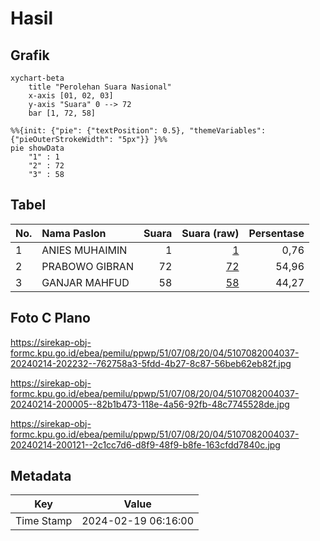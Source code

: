 # Hasil

## Grafik

```mermaid
xychart-beta
    title "Perolehan Suara Nasional"
    x-axis [01, 02, 03]
    y-axis "Suara" 0 --> 72
    bar [1, 72, 58]
```

```mermaid
%%{init: {"pie": {"textPosition": 0.5}, "themeVariables": {"pieOuterStrokeWidth": "5px"}} }%%
pie showData
    "1" : 1
    "2" : 72
    "3" : 58
```

## Tabel

| No. | Nama Paslon    | Suara | Suara (raw) | Persentase |
|:--- |:-------------- | -----:| -----------:| ----------:|
| 1   | ANIES MUHAIMIN | 1     | [1][p-1]    | 0,76       |
| 2   | PRABOWO GIBRAN | 72    | [72][p-2]   | 54,96      |
| 3   | GANJAR MAHFUD  | 58    | [58][p-3]   | 44,27      |


[p-1]: https://github.com/gigit-pemilu/pemilu-2024/blob/main/pilpres/hitung-suara/sub/51-bali/sub/07-karangasem/sub/08-kubu/sub/2004-tianyar/sub/037-tps/sub/paslon-1.txt
[p-2]: https://github.com/gigit-pemilu/pemilu-2024/blob/main/pilpres/hitung-suara/sub/51-bali/sub/07-karangasem/sub/08-kubu/sub/2004-tianyar/sub/037-tps/sub/paslon-2.txt
[p-3]: https://github.com/gigit-pemilu/pemilu-2024/blob/main/pilpres/hitung-suara/sub/51-bali/sub/07-karangasem/sub/08-kubu/sub/2004-tianyar/sub/037-tps/sub/paslon-3.txt

## Foto C Plano

https://sirekap-obj-formc.kpu.go.id/ebea/pemilu/ppwp/51/07/08/20/04/5107082004037-20240214-202232--762758a3-5fdd-4b27-8c87-56beb62eb82f.jpg

https://sirekap-obj-formc.kpu.go.id/ebea/pemilu/ppwp/51/07/08/20/04/5107082004037-20240214-200005--82b1b473-118e-4a56-92fb-48c7745528de.jpg

https://sirekap-obj-formc.kpu.go.id/ebea/pemilu/ppwp/51/07/08/20/04/5107082004037-20240214-200121--2c1cc7d6-d8f9-48f9-b8fe-163cfdd7840c.jpg


## Metadata

| Key        | Value               |
| ---------- | ------------------- |
| Time Stamp | 2024-02-19 06:16:00 |



